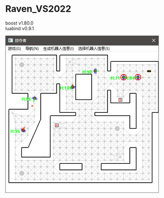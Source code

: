 # Raven_VS2022
boost v1.80.0  
luabind v0.9.1  

![image](Images/Snipaste_2022-09-28_15-05-45.png)  
